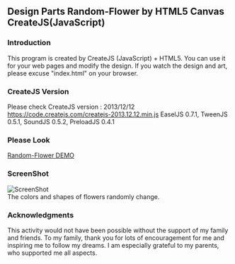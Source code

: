 ## Design Parts Random-Flower by HTML5 Canvas CreateJS(JavaScript)
### Introduction
This program is created by CreateJS (JavaScript) + HTML5. You can use it for your web pages and modify the design. If you watch the design and art, please excuse "index.html" on your browser.  
   
### CreateJS Version
Please check CreateJS version : 2013/12/12  
https://code.createjs.com/createjs-2013.12.12.min.js EaselJS 0.7.1, TweenJS 0.5.1, SoundJS 0.5.2, PreloadJS 0.4.1

### Please Look
[Random-Flower DEMO](https://jirotubuyaki.github.io/createjs/flower/flower_random.html)  

### ScreenShot  
![ScreenShot](https://github.com/jirotubuyaki/Random-Flower/blob/master/ScreenShot.png)  
The colors and shapes of flowers randomly change. 

### Acknowledgments
This activity would not have been possible without the support of my family and friends. To my family, thank you for lots of encouragement for me and inspiring me to follow my dreams. I am especially grateful to my parents, who supported me all aspects.

